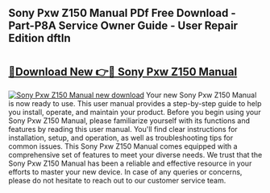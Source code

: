 ## Sony Pxw Z150 Manual PDf Free Download - Part-P8A Service Owner Guide - User Repair Edition dftln

# <h2><a href="http://cf13959.oget.top/?id=Sony+Pxw+Z150+Manual">🔗Download New 👉🔴 Sony Pxw Z150 Manual</a></h2>

[![Sony Pxw Z150 Manual new download](https://i.imgur.com/5g1atiW.png)](http://cf13959.oget.top/?id=Sony+Pxw+Z150+Manual)
Your new Sony Pxw Z150 Manual is now ready to use. This user manual provides a step-by-step guide to help you install, operate, and maintain your product. Before you begin using your Sony Pxw Z150 Manual, please familiarize yourself with its functions and features by reading this user manual. You'll find clear instructions for installation, setup, and operation, as well as troubleshooting tips for common issues. This Sony Pxw Z150 Manual comes equipped with a comprehensive set of features to meet your diverse needs. We trust that the Sony Pxw Z150 Manual has been a reliable and effective resource in your efforts to master your new device. In case of any queries or concerns, please do not hesitate to reach out to our customer service team.
